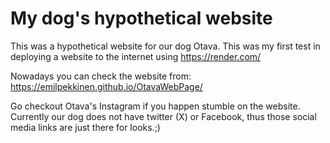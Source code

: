 # My dog's hypothetical website

This was a hypothetical website for our dog Otava. This was my first test in deploying a website to the internet using https://render.com/

Nowadays you can check the website from: https://emilpekkinen.github.io/OtavaWebPage/

Go checkout Otava's Instagram if you happen stumble on the website. Currently our dog does not have twitter (X) or Facebook, thus those social media links are just there for looks.;)


